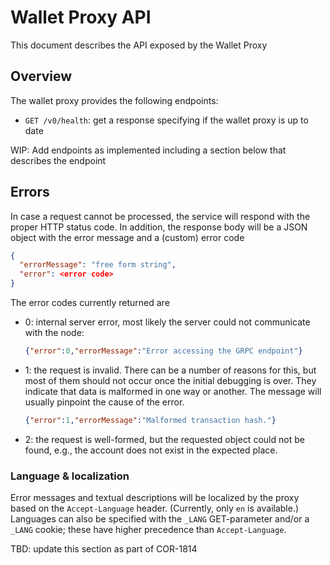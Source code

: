 # Wallet Proxy API

This document describes the API exposed by the Wallet Proxy

## Overview

The wallet proxy provides the following endpoints:

* `GET /v0/health`: get a response specifying if the wallet proxy is up to date

WIP: Add endpoints as implemented including a section below that describes the endpoint 

## Errors

In case a request cannot be processed, the service will respond with the proper HTTP status code. 
In addition, the response body will be a JSON object with the error message and a (custom) error code
```json
{
  "errorMessage": "free form string",
  "error": <error code>
}
```

The error codes currently returned are
- 0: internal server error, most likely the server could not communicate with the node:
  ```json
  {"error":0,"errorMessage":"Error accessing the GRPC endpoint"}
  ```
- 1: the request is invalid. There can be a number of reasons for this, but most of them
  should not occur once the initial debugging is over. They indicate that data is malformed in one
  way or another. The message will usually pinpoint the cause of the error.
  ```json
  {"error":1,"errorMessage":"Malformed transaction hash."}
  ```
- 2: the request is well-formed, but the requested object could not be
  found, e.g., the account does not exist in the expected place.

### Language & localization

Error messages and textual descriptions will be localized by the proxy based on the `Accept-Language` header.
(Currently, only `en` is available.)
Languages can also be specified with the `_LANG` GET-parameter and/or a `_LANG` cookie; these have higher precedence than `Accept-Language`.

TBD: update this section as part of COR-1814
